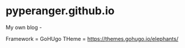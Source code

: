 # pyperanger.github.io
My own blog *-*

Framework = GoHUgo
THeme = https://themes.gohugo.io/elephants/
